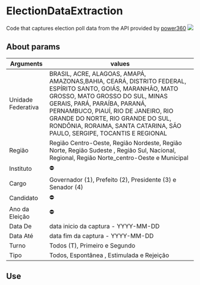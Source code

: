 # ElectionDataExtraction
Code that captures election poll data from the API provided by [power360](https://pesquisas.poder360.com.br/) ![](https://pesquisas.poder360.com.br/img/logo_google.png)

## About params

| Arguments             |  values       |
|-----------------------|---------------|
|    Unidade Federativa |BRASIL, ACRE, ALAGOAS, AMAPÁ, AMAZONAS,BAHIA, CEARÁ, DISTRITO FEDERAL, ESPÍRITO SANTO, GOIÁS, MARANHÃO, MATO GROSSO, MATO GROSSO DO SUL, MINAS GERAIS, PARÁ, PARAÍBA, PARANÁ, PERNAMBUCO, PIAUÍ, RIO DE JANEIRO, RIO GRANDE DO NORTE, RIO GRANDE DO SUL, RONDÔNIA, RORAIMA, SANTA CATARINA, SÃO PAULO, SERGIPE, TOCANTIS E REGIONAL           |
|     Região            |   Região Centro-Oeste, Região Nordeste, Região Norte, Região Sudeste , Região Sul, Nacional, Regional, Região Norte_centro-Oeste e Municipal                    |
|    Instituto          |     :no_entry:          |
|    Cargo              | Governador (1), Prefeito (2), Presidente (3) e Senador (4)       |
|    Candidato          |    :no_entry:           |
|    Ano da Eleição     |    :no_entry:           |
|    Data De            |  data inicio da captura - YYYY-MM-DD                     |
|    Data Até           |  data fim da captura - YYYY-MM-DD                        |
|    Turno              |  Todos (T), Primeiro e Segundo                           |
|    Tipo               |    Todos, Espontânea , Estimulada e Rejeição             |



## Use
